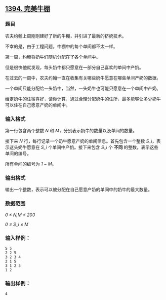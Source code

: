 ## [1394. 完美牛棚](https://www.acwing.com/problem/content/1396/)

### 题目

农夫约翰上周刚刚建好了新的牛棚，并引进了最新的挤奶技术。

不幸的是，由于工程问题，牛棚中的每个单间都不太一样。

第一周，约翰将奶牛们随机分配在了各个单间中。

但是很快他就发现，每头奶牛都只愿意在一部分自己喜欢的单间中产奶。

在过去的一周中，农夫约翰一直在收集有关哪些奶牛愿意在哪些单间产奶的数据。

一个单间只能分配给一头奶牛，当然，一头奶牛也可能只愿意在一个单间中产奶。

给定奶牛的住宿喜好，请你计算，通过合理分配奶牛的住所，最多能够让多少奶牛可以住在自己愿意产奶的单间中。

### 输入格式

第一行包含两个整数 *N* 和 *M*，分别表示奶牛的数量以及单间的数量。

接下来 *N* 行，每行记录一个奶牛愿意产奶的单间信息。首先包含一个整数 *S_i*，表示这头奶牛愿意在 *S_i* 个单间中产奶。接下来包含 *S_i* 个 **不同** 的整数，表示这些单间的编号。

所有单间的编号为 *1 ~ M*。

### 输出格式

输出一个整数，表示可以被分配在自己愿意产奶的单间中的奶牛的最大数量。

### 数据范围

*0 ≤ N,M ≤ 200*

*0 ≤ S_i ≤ M*

### 输入样例：

```
5 5
2 2 5
3 2 3 4
2 1 5
3 1 2 5
1 2
```

### 输出样例：

```
4
```

